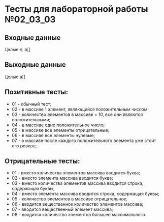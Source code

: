 # Тесты для лабораторной работы №02_03_03

## Входные данные
Целые n, a[]

## Выходные данные
Целые a[]

## Позитивные тесты:
- 01 - обычный тест;
- 02 - в массиве 1 элемент, являющийся положительным числом;
- 03 - количество элементов в массиве = 10, все они являются положительными;
- 04 - в массиве одно положительное число;
- 05 - в массиве все элементы отрицательные;
- 06 - в массиве все элементы нулевые;
- 07 - в массиве после каждого положительного элемента уже стоит его реверс;

## Отрицательные тесты:
- 01 - вместо количества элементов массива вводится буква;
- 02 - вместо элемента массива вводится буква;
- 03 - вместо количества элементов массива вводится строка, содержащая буквы;
- 04 - вместо элемента массива вводится строка, содержащая буквы;
- 05 - количество элементов в массиве отрицательное;
- 06 - вводится вещественное количество элементов массива;
- 07 - вводится вещественный элемент массива;
- 08 - вводится количество элементов большее максимального.
